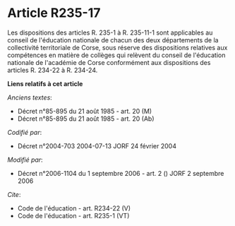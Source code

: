 # Article R235-17

Les dispositions des articles R. 235-1 à R. 235-11-1 sont applicables au conseil de l'éducation nationale de chacun des deux
départements de la collectivité territoriale de Corse, sous réserve des dispositions relatives aux compétences en matière de
collèges qui relèvent du conseil de l'éducation nationale de l'académie de Corse conformément aux dispositions des articles
R. 234-22 à R. 234-24.

**Liens relatifs à cet article**

_Anciens textes_:

  - Décret n°85-895 du 21 août 1985 - art. 20 (M)
  - Décret n°85-895 du 21 août 1985 - art. 20 (Ab)

_Codifié par_:

  - Décret n°2004-703 2004-07-13 JORF 24 février 2004

_Modifié par_:

  - Décret n°2006-1104 du 1 septembre 2006 - art. 2 () JORF 2 septembre 2006

_Cite_:

  - Code de l'éducation - art. R234-22 (V)
  - Code de l'éducation - art. R235-1 (VT)

